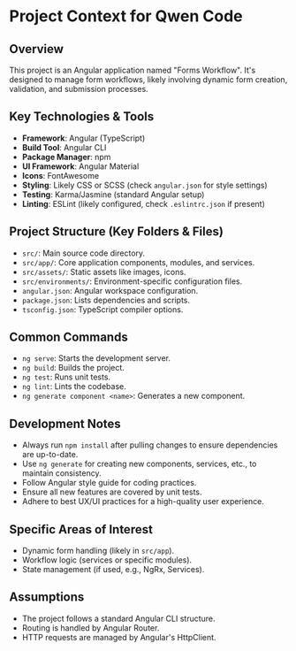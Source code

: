 # Project Context for Qwen Code

## Overview
This project is an Angular application named "Forms Workflow". It's designed to manage form workflows, likely involving dynamic form creation, validation, and submission processes.

## Key Technologies & Tools
- **Framework**: Angular (TypeScript)
- **Build Tool**: Angular CLI
- **Package Manager**: npm
- **UI Framework**: Angular Material
- **Icons**: FontAwesome
- **Styling**: Likely CSS or SCSS (check `angular.json` for style settings)
- **Testing**: Karma/Jasmine (standard Angular setup)
- **Linting**: ESLint (likely configured, check `.eslintrc.json` if present)

## Project Structure (Key Folders & Files)
- `src/`: Main source code directory.
- `src/app/`: Core application components, modules, and services.
- `src/assets/`: Static assets like images, icons.
- `src/environments/`: Environment-specific configuration files.
- `angular.json`: Angular workspace configuration.
- `package.json`: Lists dependencies and scripts.
- `tsconfig.json`: TypeScript compiler options.

## Common Commands
- `ng serve`: Starts the development server.
- `ng build`: Builds the project.
- `ng test`: Runs unit tests.
- `ng lint`: Lints the codebase.
- `ng generate component <name>`: Generates a new component.

## Development Notes
- Always run `npm install` after pulling changes to ensure dependencies are up-to-date.
- Use `ng generate` for creating new components, services, etc., to maintain consistency.
- Follow Angular style guide for coding practices.
- Ensure all new features are covered by unit tests.
- Adhere to best UX/UI practices for a high-quality user experience.

## Specific Areas of Interest
- Dynamic form handling (likely in `src/app`).
- Workflow logic (services or specific modules).
- State management (if used, e.g., NgRx, Services).

## Assumptions
- The project follows a standard Angular CLI structure.
- Routing is handled by Angular Router.
- HTTP requests are managed by Angular's HttpClient.